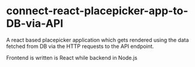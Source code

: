 # connect-react-placepicker-app-to-DB-via-API
A react based placepicker application which gets rendered using the data fetched from DB via the HTTP requests to the API endpoint.

Frontend is written is React while backend in Node.js
